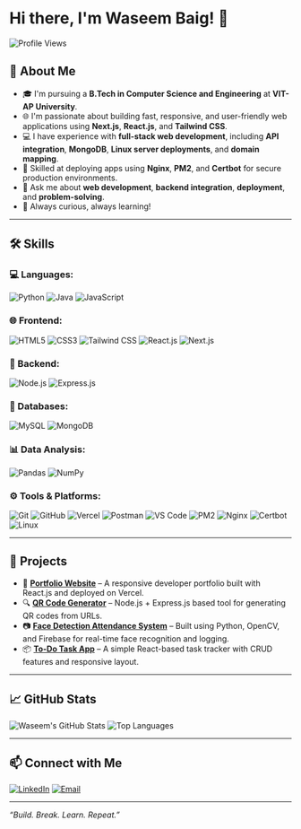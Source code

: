 # Hi there, I'm Waseem Baig! 👋

![Profile Views](https://komarev.com/ghpvc/?username=waseem-baig&style=flat-square)

## 🚀 About Me

- 🎓 I'm pursuing a **B.Tech in Computer Science and Engineering** at **VIT-AP University**.
- 🌐 I'm passionate about building fast, responsive, and user-friendly web applications using **Next.js**, **React.js**, and **Tailwind CSS**.
- 💻 I have experience with **full-stack web development**, including **API integration**, **MongoDB**, **Linux server deployments**, and **domain mapping**.
- 🔧 Skilled at deploying apps using **Nginx**, **PM2**, and **Certbot** for secure production environments.
- 💬 Ask me about **web development**, **backend integration**, **deployment**, and **problem-solving**.
- 🎯 Always curious, always learning!

---

## 🛠️ Skills

### 💻 Languages:
![Python](https://img.shields.io/badge/-Python-3776AB?style=flat-square&logo=python&logoColor=white)
![Java](https://img.shields.io/badge/-Java-007396?style=flat-square&logo=java&logoColor=white)
![JavaScript](https://img.shields.io/badge/-JavaScript-F7DF1E?style=flat-square&logo=javascript&logoColor=black)

### 🌐 Frontend:
![HTML5](https://img.shields.io/badge/-HTML5-E34F26?style=flat-square&logo=html5&logoColor=white)
![CSS3](https://img.shields.io/badge/-CSS3-1572B6?style=flat-square&logo=css3&logoColor=white)
![Tailwind CSS](https://img.shields.io/badge/-Tailwind%20CSS-38B2AC?style=flat-square&logo=tailwind-css&logoColor=white)
![React.js](https://img.shields.io/badge/-React.js-61DAFB?style=flat-square&logo=react&logoColor=black)
![Next.js](https://img.shields.io/badge/-Next.js-000000?style=flat-square&logo=next.js&logoColor=white)

### 🔧 Backend:
![Node.js](https://img.shields.io/badge/-Node.js-339933?style=flat-square&logo=node.js&logoColor=white)
![Express.js](https://img.shields.io/badge/-Express.js-000000?style=flat-square&logo=express&logoColor=white)

### 🧪 Databases:
![MySQL](https://img.shields.io/badge/-MySQL-4479A1?style=flat-square&logo=mysql&logoColor=white)
![MongoDB](https://img.shields.io/badge/-MongoDB-47A248?style=flat-square&logo=mongodb&logoColor=white)

### 📊 Data Analysis:
![Pandas](https://img.shields.io/badge/-Pandas-150458?style=flat-square&logo=pandas&logoColor=white)
![NumPy](https://img.shields.io/badge/-NumPy-013243?style=flat-square&logo=numpy&logoColor=white)

### ⚙️ Tools & Platforms:
![Git](https://img.shields.io/badge/-Git-F05032?style=flat-square&logo=git&logoColor=white)
![GitHub](https://img.shields.io/badge/-GitHub-181717?style=flat-square&logo=github&logoColor=white)
![Vercel](https://img.shields.io/badge/-Vercel-000000?style=flat-square&logo=vercel&logoColor=white)
![Postman](https://img.shields.io/badge/-Postman-FF6C37?style=flat-square&logo=postman&logoColor=white)
![VS Code](https://img.shields.io/badge/-VS%20Code-007ACC?style=flat-square&logo=visual-studio-code&logoColor=white)
![PM2](https://img.shields.io/badge/-PM2-2B037A?style=flat-square&logo=pm2&logoColor=white)
![Nginx](https://img.shields.io/badge/-Nginx-269539?style=flat-square&logo=nginx&logoColor=white)
![Certbot](https://img.shields.io/badge/-Certbot-003A70?style=flat-square&logo=letsencrypt&logoColor=white)
![Linux](https://img.shields.io/badge/-Linux-FCC624?style=flat-square&logo=linux&logoColor=black)

---

## 💼 Projects

- 🎨 **[Portfolio Website](https://github.com/waseem-baig/my_portfolio)** – A responsive developer portfolio built with React.js and deployed on Vercel.
- 🔍 **[QR Code Generator](https://github.com/waseem-baig/QR_Code_Generator)** – Node.js + Express.js based tool for generating QR codes from URLs.
- 📷 **[Face Detection Attendance System](https://github.com/waseem-baig/face-detection-attendance)** – Built using Python, OpenCV, and Firebase for real-time face recognition and logging.
- 📦 **[To-Do Task App](https://github.com/waseem-baig/ToDo-ReactApp)** – A simple React-based task tracker with CRUD features and responsive layout.

---

## 📈 GitHub Stats

![Waseem's GitHub Stats](https://github-readme-stats.vercel.app/api?username=waseem-baig&show_icons=true&theme=radical)
![Top Languages](https://github-readme-stats.vercel.app/api/top-langs/?username=waseem-baig&layout=compact&theme=radical)

---

## 📫 Connect with Me

[![LinkedIn](https://img.shields.io/badge/-LinkedIn-0077B5?style=flat-square&logo=linkedin&logoColor=white)](https://www.linkedin.com/in/waseem-baig-59a3b2283/)
[![Email](https://img.shields.io/badge/-Email-D14836?style=flat-square&logo=gmail&logoColor=white)](mailto:waseem20032005@gmail.com)

---

_“Build. Break. Learn. Repeat.”_
